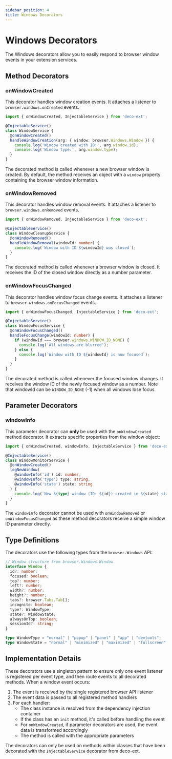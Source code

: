 ```yaml
---
sidebar_position: 4
title: Windows Decorators
---
```


# Windows Decorators

The Windows decorators allow you to easily respond to browser window events in your extension services.

## Method Decorators

### onWindowCreated

This decorator handles window creation events. It attaches a listener to `browser.windows.onCreated` events.

```typescript
import { onWindowCreated, InjectableService } from 'deco-ext';

@InjectableService()
class WindowService {
  @onWindowCreated()
  handleWindowCreation(arg: { window: browser.Windows.Window }) {
    console.log('Window created with ID:', arg.window.id);
    console.log('Window type:', arg.window.type);
  }
}
```

The decorated method is called whenever a new browser window is created. By default, the method receives an object with a `window` property containing the browser window information.

### onWindowRemoved

This decorator handles window removal events. It attaches a listener to `browser.windows.onRemoved` events.

```typescript
import { onWindowRemoved, InjectableService } from 'deco-ext';

@InjectableService()
class WindowCleanupService {
  @onWindowRemoved()
  handleWindowRemoval(windowId: number) {
    console.log(`Window with ID ${windowId} was closed`);
  }
}
```

The decorated method is called whenever a browser window is closed. It receives the ID of the closed window directly as a number parameter.

### onWindowFocusChanged

This decorator handles window focus change events. It attaches a listener to `browser.windows.onFocusChanged` events.

```typescript
import { onWindowFocusChanged, InjectableService } from 'deco-ext';

@InjectableService()
class WindowFocusService {
  @onWindowFocusChanged()
  handleFocusChange(windowId: number) {
    if (windowId === browser.windows.WINDOW_ID_NONE) {
      console.log('All windows are blurred');
    } else {
      console.log(`Window with ID ${windowId} is now focused`);
    }
  }
}
```

The decorated method is called whenever the focused window changes. It receives the window ID of the newly focused window as a number. Note that windowId can be `WINDOW_ID_NONE` (-1) when all windows lose focus.

## Parameter Decorators

### windowInfo

This parameter decorator can **only** be used with the `onWindowCreated` method decorator. It extracts specific properties from the window object:

```typescript
import { onWindowCreated, windowInfo, InjectableService } from 'deco-ext';

@InjectableService()
class WindowMonitorService {
  @onWindowCreated()
  logNewWindow(
    @windowInfo('id') id: number,
    @windowInfo('type') type: string,
    @windowInfo('state') state: string
  ) {
    console.log(`New ${type} window (ID: ${id}) created in ${state} state`);
  }
}
```

The `windowInfo` decorator cannot be used with `onWindowRemoved` or `onWindowFocusChanged` as these method decorators receive a simple window ID parameter directly.

## Type Definitions

The decorators use the following types from the `browser.Windows` API:

```typescript
// Window structure from browser.Windows.Window
interface Window {
  id?: number;
  focused: boolean;
  top?: number;
  left?: number;
  width?: number;
  height?: number;
  tabs?: browser.Tabs.Tab[];
  incognito: boolean;
  type?: WindowType;
  state?: WindowState;
  alwaysOnTop: boolean;
  sessionId?: string;
}

type WindowType = "normal" | "popup" | "panel" | "app" | "devtools";
type WindowState = "normal" | "minimized" | "maximized" | "fullscreen" | "docked";
```

## Implementation Details

These decorators use a singleton pattern to ensure only one event listener is registered per event type, and then route events to all decorated methods. When a window event occurs:

1. The event is received by the single registered browser API listener
2. The event data is passed to all registered method handlers
3. For each handler:
   - The class instance is resolved from the dependency injection container
   - If the class has an `init` method, it's called before handling the event
   - For `onWindowCreated`, if parameter decorators are used, the event data is transformed accordingly
   - The method is called with the appropriate parameters

The decorators can only be used on methods within classes that have been decorated with the `InjectableService` decorator from deco-ext. 